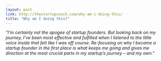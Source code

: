```yaml
---
layout: post
link: http://thestartupcouch.com/why-am-i-doing-this/
title: "Why am I doing this?"
---
```


*"I’m certainly not the apogee of startup founders. But looking back on my journey, I’ve been most effective and fulfilled when I listened to the little voice inside that felt like I was off course.  Re-focusing on why I became a startup founder in the first place is what keeps me going and gives me direction at the most crucial parts in my startup’s journey – and my own."*
